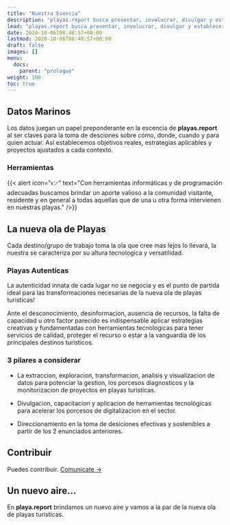 ```yaml
---
title: "Nuestra Esencia"
description: "playas.report busca presentar, involucrar, divulgar y establecer un modelo orientado a la transformacion inteligente, innovadora y sostenible de las playas turísticas que garantice su competitividad actual y futura."
lead: "playas.report busca presentar, involucrar, divulgar y establecer un modelo orientado a la transformacion inteligente, innovadora y sostenible de las playas turísticas que garantice su competitividad actual y futura."
date: 2020-10-06T08:48:57+00:00
lastmod: 2020-10-06T08:48:57+00:00
draft: false
images: []
menu:
  docs:
    parent: "prologue"
weight: 100
toc: true
---
```


## Datos Marinos

Los datos juegan un papel preponderante en la escencia de **playas.report** al ser claves para la toma de desciones sobre cómo, donde, cuando y para quien actuar. Así establecemos objetivos reales, estrategias aplicables y proyectos ajustados a cada contexto.

### Herramientas

{{< alert icon="👉" text="Con herramientas informáticas y de programación adecuadas buscamos brindar un aporte valioso a la comunidad visitante, residente y en general a todas aquellas que de una u otra forma intervienen en nuestras playas." />}}


## La nueva ola de Playas

Cada destino/grupo de trabajo toma la ola que cree mas lejos lo llevará, la nuestra se caracteriza por su altura tecnologica y versatilidad.

### Playas Autenticas

La autenticidad innata de cada lugar no se negocia y es el punto de partida ideal para las transformaciones necesarias de la nueva ola de playas turisticas! 

Ante el desconocimiento, desinformacion, ausencia de recursos, la falta de capacidad u otro factor parecido es indispensable aplicar estrategias creativas y fundamentadas con herramientas tecnologicas para tener servicios de calidad, proteger el recurso o estar a la vanguardia de los principales destinos turisticos.


### 3 pilares a considerar

- La extraccion, exploracion, transformacion, analisis y visualizacion de datos para potenciar la gestion, los porcesos diagnosticos y la monitorizacion de proyectos en playas turisticas.

- Divulgacion, capacitacion y aplicacion de herramientas tecnológicas para acelerar los porcesos de digitalizacion en el sector. 

- Direccionamiento en la toma de desiciones efectivas y sostenibles a partir de los 2 enunciados anteriores.


## Contribuir

Puedes contribuir. [Comunicate →](https://getdoks.org/docs/contributing/how-to-contribute/)

## Un nuevo aire...

En **playa.report** brindamos un nuevo aire y vamos a la par de la nueva ola de playas turisticas. 


